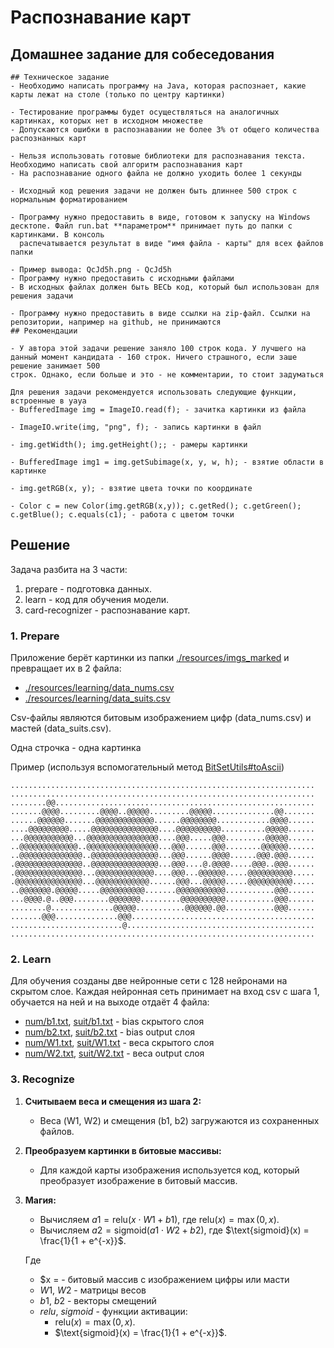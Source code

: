 # Распознавание карт
## Домашнее задание для собеседования
```text
## Техническое задание
- Необходимо написать программу на Java, которая распознает, какие карты лежат на столе (только по центру картинки)

- Тестирование программы будет осуществляться на аналогичных картинках, которых нет в исходном множестве
- Допускаются ошибки в распознавании не более 3% от общего количества распознанных карт

- Нельзя использовать готовые библиотеки для распознавания текста. Необходимо написать свой алгоритм распознавания карт
- На распознавание одного файла не должно уходить более 1 секунды

- Исходный код решения задачи не должен быть длиннее 500 строк с нормальным форматированием

- Программу нужно предоставить в виде, готовом к запуску на Windows десктопе. Файл run.bat **параметром** принимает путь до папки с картинками. В консоль
  распечатывается результат в виде "имя файла - карты" для всех файлов папки

- Пример вывода: QcJd5h.png - QcJd5h
- Программу нужно предоставить с исходными файлами
- В исходных файлах должен быть ВЕСЬ код, который был использован для решения задачи

- Программу нужно предоставить в виде ссылки на zip-файл. Ссылки на репозитории, например на github, не принимаются
## Рекомендации

- У автора этой задачи решение заняло 100 строк кода. У лучшего на данный момент кандидата - 160 строк. Ничего страшного, если заше решение занимает 500
строк. Однако, если больше и это - не комментарии, то стоит задуматься

Для решения задачи рекомендуется использовать следующие функции, встроенные в уауа
- BufferedImage img = ImageIO.read(f); - зачитка картинки из файла

- ImageIO.write(img, "png", f); - запись картинки в файл

- img.getWidth(); img.getHeight();; - рамеры картинки

- BufferedImage img1 = img.getSubimage(x, y, w, h); - взятие области в картинке

- img.getRGB(x, y); - взятие цвета точки по координате

- Color c = new Color(img.getRGB(x,y)); c.getRed(); c.getGreen(); c.getBlue(); c.equals(c1); - работа с цветом точки
``` 
## Решение
Задача разбита на 3 части:
1. prepare - подготовка данных.
2. learn - код для обучения модели.
3. card-recognizer - распознавание карт.
### 1. Prepare
Приложение берёт картинки из папки [./resources/imgs_marked](resources%2Fimgs_marked) и превращает их в 2 файла:
- [./resources/learning/data_nums.csv](resources%2Flearning%2Fdata_nums.csv)
- [./resources/learning/data_suits.csv](resources%2Flearning%2Fdata_suits.csv)

Csv-файлы являются битовым изображением цифр (data_nums.csv) и мастей (data_suits.csv). 

Одна строчка - одна картинка

Пример (используя вспомогательный метод [BitSetUtils#toAscii](prepare%2Fsrc%2Fmain%2Fjava%2Fnd%2Fjar%2Fneuralpoker%2Fprepare%2FBitSetUtils.java))

```text
....................................................................
....................................................................
........@@..........................................................
.......@@@@.........@@@@..@@@@@.........@@@@@..............@@.......
......@@@@@@.......@@@@@@@@@@@@@......@@@@@@@@............@@@@......
....@@@@@@@@@.....@@@@@@@@@@@@@@@....@@@@@@@@@@..........@@@@@......
...@@@@@@@@@@@...@@@@@@@@@@@@@@@@....@@@.....@@@.........@@@@@......
..@@@@@@@@@@@@@..@@@@@@@@@@@@@@@@...@@@......@@@........@@@@@@......
..@@@@@@@@@@@@@@..@@@@@@@@@@@@@@@...@@@......@@@@......@@@.@@@......
.@@@@@@@@@@@@@@@..@@@@@@@@@@@@@@@...@@@....@.@@@@.....@@@..@@@......
.@@@@@@@@@@@@@@@...@@@@@@@@@@@@@....@@@...@@@@@@.....@@@@@@@@@@.....
.@@@@@@@@@@@@@@@...@@@@@@@@@@@@......@@@...@@@@@.....@@@@@@@@@@.....
..@@@@@@@.@@@@@.....@@@@@@@@@@.......@@@@@@@@@@@...........@@@......
...@@@@.@..@@@........@@@@@@@.........@@@@@@@@@@...........@@@......
........@..............@@@@@...........@@@@@@.@@...........@@@......
.......@@@..............@@@.........................................
.........................@..........................................
....................................................................
```
### 2. Learn

Для обучения созданы две нейронные сети c 128 нейронами на скрытом слое.
Каждая нейронная сеть принимает на вход csv с шага 1, обучается на ней и на выходе отдаёт 4 файла:
- [num/b1.txt](card-recognizer%2Fsrc%2Fmain%2Fresources%2Fnum%2Fb1.txt), [suit/b1.txt](card-recognizer%2Fsrc%2Fmain%2Fresources%2Fsuit%2Fb1.txt) - bias скрытого слоя
- [num/b2.txt](card-recognizer%2Fsrc%2Fmain%2Fresources%2Fnum%2Fb2.txt), [suit/b2.txt](card-recognizer%2Fsrc%2Fmain%2Fresources%2Fsuit%2Fb2.txt) - bias output слоя
- [num/W1.txt](card-recognizer%2Fsrc%2Fmain%2Fresources%2Fnum%2FW1.txt), [suit/W1.txt](card-recognizer%2Fsrc%2Fmain%2Fresources%2Fsuit%2FW1.txt) - веса скрытого слоя
- [num/W2.txt](card-recognizer%2Fsrc%2Fmain%2Fresources%2Fnum%2FW2.txt), [suit/W2.txt](card-recognizer%2Fsrc%2Fmain%2Fresources%2Fsuit%2FW2.txt) - веса output слоя

### 3. Recognize

1. **Считываем веса и смещения из шага 2:**
    - Веса (W1, W2) и смещения (b1, b2) загружаются из сохраненных файлов.

2. **Преобразуем картинки в битовые массивы:**
    - Для каждой карты изображения используется код, который преобразует изображение в битовый массив.

3. **Магия:**
   - Вычисляем $a1 = \text{relu}(x \cdot W1 + b1)$, где $\text{relu}(x) = \max(0, x)$.
   - Вычисляем $a2 = \text{sigmoid}(a1 \cdot W2 + b2)$, где $\text{sigmoid}(x) = \frac{1}{1 + e^{-x}}$.

    Где 
   - $x = - битовый массив c изображением цифры или масти 
   - $W1$, $W2$ - матрицы весов
   - $b1$, $b2$ - векторы смещений
   - $relu$, $sigmoid$ - функции активации: 
     - $\text{relu}(x) = \max(0, x)$.
     - $\text{sigmoid}(x) = \frac{1}{1 + e^{-x}}$.
 
